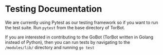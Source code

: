 # Testing Documentation

We are currently using Pytest as our testing framework so if you want to run the test suite. Run `pytest` from the base directory of TorBot. 

If you are interested in contributing to the GoBot (TorBot written in Golang instead of Python), then you can run tests by navigating to the `/modules/lib/` directory and running  `go test`

